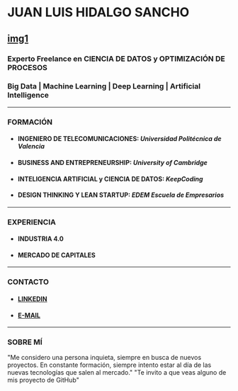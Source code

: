 # JUAN LUIS HIDALGO SANCHO
[img1]
-----------------------------------------
### Experto Freelance en CIENCIA DE DATOS y OPTIMIZACIÓN DE PROCESOS 
### Big Data | Machine Learning | Deep Learning | Artificial Intelligence
------------------------------------------
### FORMACIÓN
* #### INGENIERO DE TELECOMUNICACIONES: ***Universidad Politécnica de Valencia***
* #### BUSINESS AND ENTREPRENEURSHIP: ***University of Cambridge***
* #### INTELIGENCIA ARTIFICIAL y CIENCIA DE DATOS: ***KeepCoding***
* #### DESIGN THINKING Y LEAN STARTUP: ***EDEM Escuela de Empresarios***
-------------------------------------------
### EXPERIENCIA
* #### INDUSTRIA 4.0
* #### MERCADO DE CAPITALES
---------------------------------------------
### CONTACTO
* #### [LINKEDIN]
* #### [E-MAIL]
------------------------------------------
### SOBRE MÍ
"Me considero una persona inquieta, siempre en busca de nuevos proyectos. 
En constante formación, siempre intento estar al día de las nuevas tecnologías
que salen al mercado."
"Te invito a que veas alguno de mis proyecto de GitHub"

[LINKEDIN]:https://www.linkedin.com/in/juanluishidalgo/
[E-MAIL]:mailto:jhidalgo@khhinformatica.com
[img1]:/JUAHISAN/ajustado.jpg 
